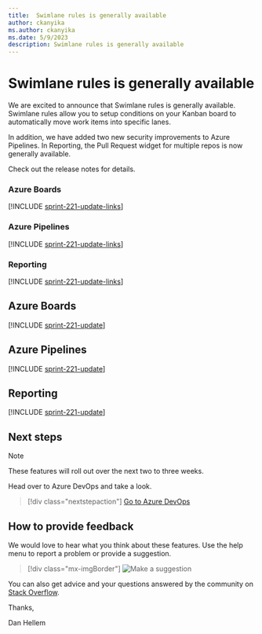 ```yaml
---
title:  Swimlane rules is generally available
author: ckanyika
ms.author: ckanyika
ms.date: 5/9/2023
description: Swimlane rules is generally available
---
```

# Swimlane rules is generally available
We are excited to announce that Swimlane rules is generally available. Swimlane rules allow you to setup conditions on your Kanban board to automatically move work items into specific lanes.

In addition, we have added two new security improvements to Azure Pipelines. In Reporting, the Pull Request widget for multiple repos is now generally available.  

Check out the release notes for details.

### Azure Boards

[!INCLUDE [sprint-221-update-links](includes/boards/sprint-221-update-links.md)]

### Azure Pipelines

[!INCLUDE [sprint-221-update-links](includes/pipelines/sprint-221-update-links.md)]

### Reporting

[!INCLUDE [sprint-221-update-links](includes/reporting/sprint-221-update-links.md)]

## Azure Boards

[!INCLUDE [sprint-221-update](includes/boards/sprint-221-update.md)]

## Azure Pipelines

[!INCLUDE [sprint-221-update](includes/pipelines/sprint-221-update.md)]

## Reporting
[!INCLUDE [sprint-221-update](includes/reporting/sprint-221-update.md)]

## Next steps

> [!NOTE]
> These features will roll out over the next two to three weeks.

Head over to Azure DevOps and take a look.

> [!div class="nextstepaction"] 
> [Go to Azure DevOps](https://go.microsoft.com/fwlink/?LinkId=307137&campaign=o~msft~docs~product-vsts~release-notes)

## How to provide feedback

We would love to hear what you think about these features. Use the help menu to report a problem or provide a suggestion.

> [!div class="mx-imgBorder"] 
> ![Make a suggestion](../media/make-a-suggestion.png)

You can also get advice and your questions answered by the community on [Stack Overflow](https://stackoverflow.com/questions/tagged/azure-devops).

Thanks,

Dan Hellem